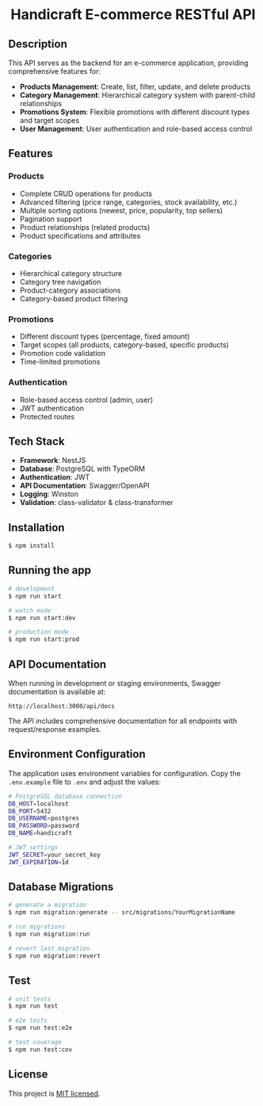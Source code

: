 <p align="center">
  <h1 align="center">Handicraft E-commerce RESTful API</h1>
</p>

## Description

This API serves as the backend for an e-commerce application, providing comprehensive features for:

- **Products Management**: Create, list, filter, update, and delete products
- **Category Management**: Hierarchical category system with parent-child relationships
- **Promotions System**: Flexible promotions with different discount types and target scopes
- **User Management**: User authentication and role-based access control

## Features

### Products
- Complete CRUD operations for products
- Advanced filtering (price range, categories, stock availability, etc.)
- Multiple sorting options (newest, price, popularity, top sellers)
- Pagination support
- Product relationships (related products)
- Product specifications and attributes

### Categories
- Hierarchical category structure
- Category tree navigation
- Product-category associations
- Category-based product filtering

### Promotions
- Different discount types (percentage, fixed amount)
- Target scopes (all products, category-based, specific products)
- Promotion code validation
- Time-limited promotions

### Authentication
- Role-based access control (admin, user)
- JWT authentication
- Protected routes

## Tech Stack

- **Framework**: NestJS
- **Database**: PostgreSQL with TypeORM
- **Authentication**: JWT
- **API Documentation**: Swagger/OpenAPI
- **Logging**: Winston
- **Validation**: class-validator & class-transformer

## Installation

```bash
$ npm install
```

## Running the app

```bash
# development
$ npm run start

# watch mode
$ npm run start:dev

# production mode
$ npm run start:prod
```

## API Documentation

When running in development or staging environments, Swagger documentation is available at:

```
http://localhost:3000/api/docs
```

The API includes comprehensive documentation for all endpoints with request/response examples.

## Environment Configuration

The application uses environment variables for configuration. Copy the `.env.example` file to `.env` and adjust the values:

```bash
# PostgreSQL database connection
DB_HOST=localhost
DB_PORT=5432
DB_USERNAME=postgres
DB_PASSWORD=password
DB_NAME=handicraft

# JWT settings
JWT_SECRET=your_secret_key
JWT_EXPIRATION=1d
```

## Database Migrations

```bash
# generate a migration
$ npm run migration:generate -- src/migrations/YourMigrationName

# run migrations
$ npm run migration:run

# revert last migration
$ npm run migration:revert
```

## Test

```bash
# unit tests
$ npm run test

# e2e tests
$ npm run test:e2e

# test coverage
$ npm run test:cov
```

## License

This project is [MIT licensed](LICENSE).

